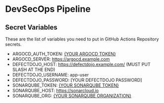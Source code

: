 # DevSecOps Pipeline

## Secret Variables

These are the list of variables you need to put in GitHub Actions Repository secrets.

* ARGOCD_AUTH_TOKEN: [{YOUR ARGOCD TOKEN}](https://argo-cd.readthedocs.io/en/stable/user-guide/commands/argocd_account_generate-token/)
* ARGOCD_SERVER: https://argocd.example.com
* DEFECTDOJO_HOST: https://defectdojo.example.com/ (MUST PUT SLASH AT THE END)
* DEFECTDOJO_USERNAME: app-user
* DEFECTDOJO_PASSWORD: [YOUR DEFECTDOJO PASSWORD]
* SONARQUBE_TOKEN: [{YOUR SONARQUBE TOKEN}](https://docs.sonarsource.com/sonarqube/latest/user-guide/managing-tokens/)
* SONARQUBE_HOST: https://sonarcloud.io
* SONARQUBE_ORG: [{YOUR SONARQUBE ORGANIZATION}](https://docs.sonarsource.com/sonarcloud/administering-sonarcloud/managing-organizations/)
